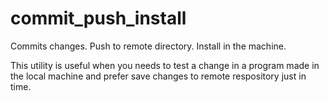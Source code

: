 # commit_push_install

Commits changes.
Push to remote directory.
Install in the machine.

This utility is useful when you needs to test a change in a program made in the local machine and prefer save changes to remote respository just in time.